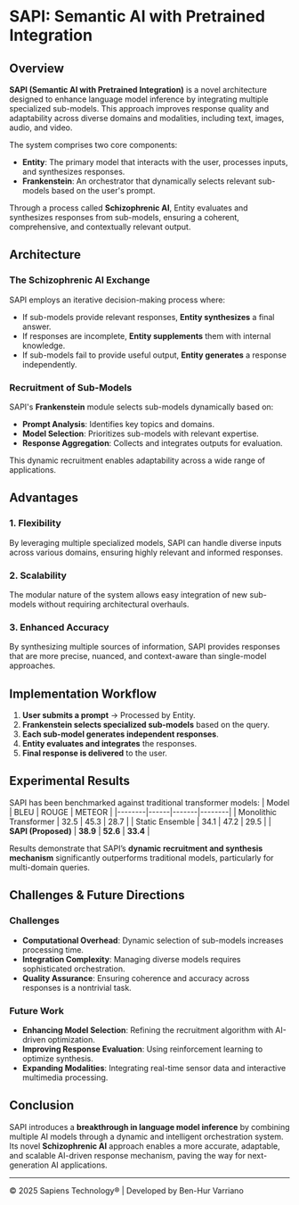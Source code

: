 # SAPI: Semantic AI with Pretrained Integration

## Overview
**SAPI (Semantic AI with Pretrained Integration)** is a novel architecture designed to enhance language model inference by integrating multiple specialized sub-models. This approach improves response quality and adaptability across diverse domains and modalities, including text, images, audio, and video.

The system comprises two core components:

- **Entity**: The primary model that interacts with the user, processes inputs, and synthesizes responses.
- **Frankenstein**: An orchestrator that dynamically selects relevant sub-models based on the user's prompt.

Through a process called **Schizophrenic AI**, Entity evaluates and synthesizes responses from sub-models, ensuring a coherent, comprehensive, and contextually relevant output.

## Architecture
### **The Schizophrenic AI Exchange**
SAPI employs an iterative decision-making process where:
- If sub-models provide relevant responses, **Entity synthesizes** a final answer.
- If responses are incomplete, **Entity supplements** them with internal knowledge.
- If sub-models fail to provide useful output, **Entity generates** a response independently.

### **Recruitment of Sub-Models**
SAPI's **Frankenstein** module selects sub-models dynamically based on:
- **Prompt Analysis**: Identifies key topics and domains.
- **Model Selection**: Prioritizes sub-models with relevant expertise.
- **Response Aggregation**: Collects and integrates outputs for evaluation.

This dynamic recruitment enables adaptability across a wide range of applications.

## Advantages
### **1. Flexibility**
By leveraging multiple specialized models, SAPI can handle diverse inputs across various domains, ensuring highly relevant and informed responses.

### **2. Scalability**
The modular nature of the system allows easy integration of new sub-models without requiring architectural overhauls.

### **3. Enhanced Accuracy**
By synthesizing multiple sources of information, SAPI provides responses that are more precise, nuanced, and context-aware than single-model approaches.

## Implementation Workflow
1. **User submits a prompt** → Processed by Entity.
2. **Frankenstein selects specialized sub-models** based on the query.
3. **Each sub-model generates independent responses**.
4. **Entity evaluates and integrates** the responses.
5. **Final response is delivered** to the user.

## Experimental Results
SAPI has been benchmarked against traditional transformer models:
| Model | BLEU | ROUGE | METEOR |
|--------|------|-------|--------|
| Monolithic Transformer | 32.5 | 45.3 | 28.7 |
| Static Ensemble | 34.1 | 47.2 | 29.5 |
| **SAPI (Proposed)** | **38.9** | **52.6** | **33.4** |

Results demonstrate that SAPI’s **dynamic recruitment and synthesis mechanism** significantly outperforms traditional models, particularly for multi-domain queries.

## Challenges & Future Directions
### **Challenges**
- **Computational Overhead**: Dynamic selection of sub-models increases processing time.
- **Integration Complexity**: Managing diverse models requires sophisticated orchestration.
- **Quality Assurance**: Ensuring coherence and accuracy across responses is a nontrivial task.

### **Future Work**
- **Enhancing Model Selection**: Refining the recruitment algorithm with AI-driven optimization.
- **Improving Response Evaluation**: Using reinforcement learning to optimize synthesis.
- **Expanding Modalities**: Integrating real-time sensor data and interactive multimedia processing.

## Conclusion
SAPI introduces a **breakthrough in language model inference** by combining multiple AI models through a dynamic and intelligent orchestration system. Its novel **Schizophrenic AI** approach enables a more accurate, adaptable, and scalable AI-driven response mechanism, paving the way for next-generation AI applications.

---
© 2025 Sapiens Technology® | Developed by Ben-Hur Varriano

